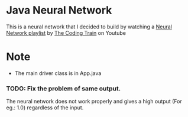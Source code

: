 # Java Neural Network

This is a neural network that I decided to build by watching a [Neural Network playlist](https://www.youtube.com/playlist?list=PLRqwX-V7Uu6aCibgK1PTWWu9by6XFdCfh) by [The Coding Train](https://www.youtube.com/channel/UCvjgXvBlbQiydffZU7m1_aw) on Youtube


# Note

- The main driver class is in App.java


### TODO: Fix the problem of same output.
The neural network does not work properly and gives a high output (For eg.: 1.0) regardless of the input.